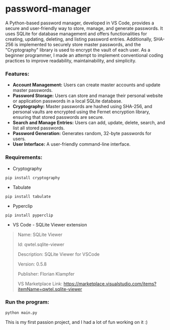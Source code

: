 # password-manager
A Python-based password manager, developed in VS Code, provides a secure and user-friendly way to store, manage, and generate passwords. It uses SQLite for database management and offers functionalities for creating, updating, deleting, and listing password entries. Additionally, SHA-256 is implemented to securely store master passwords, and the "Cryptography" library is used to encrypt the vault of each user. As a beginner programmer, I made an attempt to implement conventional coding practices to improve readability, maintainability, and simplicity.

### Features:
- **Account Management:** Users can create master accounts and update master passwords.
- **Password Storage:** Users can store and manage their personal website or application passwords in a local SQLite database.
- **Cryptography:** Master passwords are hashed using SHA-256, and personal vaults are encrypted using the Fernet encryption library, ensuring that stored passwords are secure.
- **Search and Manage Entries:** Users can add, update, delete, search, and list all stored passwords.
- **Password Generation:** Generates random, 32-byte passwords for users.
- **User Interface:** A user-friendly command-line interface.

### Requirements:

- Cryptography
```
pip install cryptography
```
- Tabulate
```
pip install tabulate
```
- Pyperclip
```
pip install pyperclip
```

- VS Code - SQLite  Viewer extension
>Name: SQLite Viewer
>
>Id: qwtel.sqlite-viewer
>
>Description: SQLite Viewer for VSCode
>
>Version: 0.5.8
>
>Publisher: Florian Klampfer
>
>VS Marketplace Link: https://marketplace.visualstudio.com/items?itemName=qwtel.sqlite-viewer

### Run the program:
```
python main.py
```

This is my first passion project, and I had a lot of fun working on it :)
